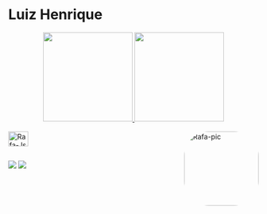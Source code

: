 # Luiz Henrique
<div align="center">
  <a href="https://github.com/LuizHenrquedez">
  <img height="180em" src="https://github-readme-stats.vercel.app/api?username=LuizHenriquedez&show_icons=true&theme=dracula&include_all_commits=true&count_private=true"/>
  <img height="180em" src="https://github-readme-stats.vercel.app/api/top-langs/?username=LuizHenriquedez&layout=compact&langs_count=7&theme=dracula"/>
</div>

<div style="display: inline_block"><br>
  <img align="center" alt="Rafa-Js" height="30" width="40" src="https://cdn.jsdelivr.net/gh/devicons/devicon/icons/c/c-original.svg" />

  
  
  
  <img align="right" alt="Rafa-pic" height="150" style="border-radius:50px;" src="https://cdn.discordapp.com/attachments/884204599228108851/925860203738591263/IMG_20211214_075111_194.webp">
  
</div>

##

  
<div> 
 
  <a href="https://instagram.com/luizhenriquedez" target="_blank"><img src="https://img.shields.io/badge/-Instagram-%23E4405F?style=for-the-badge&logo=instagram&logoColor=white" target="_blank"></a>
  <a href = "mailto:luizcostaaraujo105@gmail.com"><img src="https://img.shields.io/badge/-Gmail-%23333?style=for-the-badge&logo=gmail&logoColor=white" target="_blank"></a>
   

 
</div>

